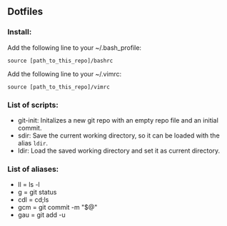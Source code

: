 ## Dotfiles

### Install:
    
Add the following line to your ~/.bash_profile:

    source [path_to_this_repo]/bashrc

Add the following line to your ~/.vimrc:

    source [path_to_this_repo]/vimrc

### List of scripts:

* git-init: Initalizes a new git repo with an empty repo file and an initial commit.
* sdir: Save the current working directory, so it can be loaded with the alias `ldir`.
* ldir: Load the saved working directory and set it as current directory.

### List of aliases:

* ll = ls -l
* g = git status
* cdl = cd;ls
* gcm = git commit -m "$@"
* gau = git add -u
